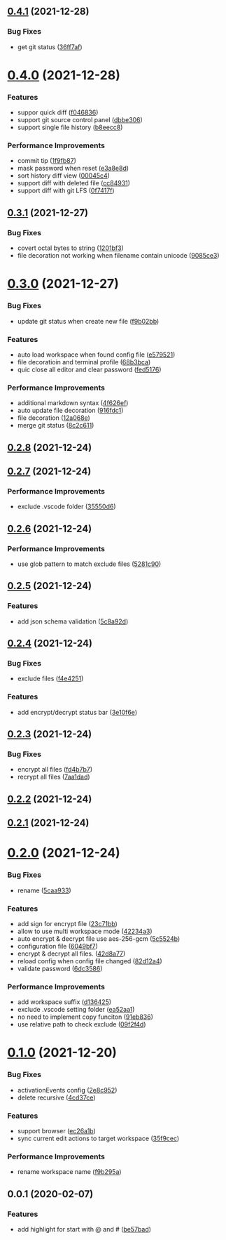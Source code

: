 ## [0.4.1](https://github.com/cwxyz007/vscode-writing/compare/v0.4.0...v0.4.1) (2021-12-28)


### Bug Fixes

* get git status ([36ff7af](https://github.com/cwxyz007/vscode-writing/commit/36ff7afafa36b4f0ceb75257354f9c9b1f3b7e86))



# [0.4.0](https://github.com/cwxyz007/vscode-writing/compare/v0.3.1...v0.4.0) (2021-12-28)


### Features

* suppor quick diff ([f046836](https://github.com/cwxyz007/vscode-writing/commit/f04683671626699be91bf11825c4698a4d03e670))
* support git source control panel ([dbbe306](https://github.com/cwxyz007/vscode-writing/commit/dbbe3069b0f822bf62d83ea45f54533b33e0e2e7))
* support single file history ([b8eecc8](https://github.com/cwxyz007/vscode-writing/commit/b8eecc8b22b91871041ed07be4fccb3592b03d3e))


### Performance Improvements

* commit tip ([1f9fb87](https://github.com/cwxyz007/vscode-writing/commit/1f9fb87bbf8072e4a9439967157b8a4a9728fc83))
* mask password when reset ([e3a8e8d](https://github.com/cwxyz007/vscode-writing/commit/e3a8e8d7756ac885bacb0449ad3b4c0c6dc57cde))
* sort history diff view ([00045c4](https://github.com/cwxyz007/vscode-writing/commit/00045c4424414e173312dc44e8ec807dc93594dc))
* support diff with deleted file ([cc84931](https://github.com/cwxyz007/vscode-writing/commit/cc849318b87835370391aa51fda6b891b19a5465))
* support diff with git LFS ([0f7417f](https://github.com/cwxyz007/vscode-writing/commit/0f7417fb8e37694c03cfaf9e43d0d3b2ee2e6ebf))



## [0.3.1](https://github.com/cwxyz007/vscode-writing/compare/v0.3.0...v0.3.1) (2021-12-27)


### Bug Fixes

* covert octal bytes to string ([1201bf3](https://github.com/cwxyz007/vscode-writing/commit/1201bf3de9fe8c098833a937bab8e8afe964c89e))
* file decoration not working when filename contain unicode ([9085ce3](https://github.com/cwxyz007/vscode-writing/commit/9085ce316ba10354b1c59a840e953ecbfd367aa1))



# [0.3.0](https://github.com/cwxyz007/vscode-writing/compare/v0.2.8...v0.3.0) (2021-12-27)


### Bug Fixes

* update git status when create new file ([f9b02bb](https://github.com/cwxyz007/vscode-writing/commit/f9b02bb8154e464f987746edfd79297a4e3e0935))


### Features

* auto load workspace when found config file ([e579521](https://github.com/cwxyz007/vscode-writing/commit/e579521c028e845ff787f61574a78e4e2352f200))
* file decoratioin and terminal profile ([68b3bca](https://github.com/cwxyz007/vscode-writing/commit/68b3bca0e322ae58246a419fb99ad89e03f94184))
* quic close all editor and clear password ([fed5176](https://github.com/cwxyz007/vscode-writing/commit/fed5176c4ec6e74361fd1fd8f8c5d1ef527b9bb3))


### Performance Improvements

* additional markdown syntax ([4f626ef](https://github.com/cwxyz007/vscode-writing/commit/4f626ef6d210ce1e4202888bef48548bb7be6719))
* auto update file decoration ([916fdc1](https://github.com/cwxyz007/vscode-writing/commit/916fdc1e23f00f2f6f7ad08f9cd1e4d570caf244))
* file decoration ([12a068e](https://github.com/cwxyz007/vscode-writing/commit/12a068e539db151e2cb476dcc1a487e216b5d315))
* merge git status ([8c2c611](https://github.com/cwxyz007/vscode-writing/commit/8c2c611619ef6d1171b062aeb2d146ccf42cbb57))



## [0.2.8](https://github.com/cwxyz007/vscode-writing/compare/v0.2.7...v0.2.8) (2021-12-24)



## [0.2.7](https://github.com/cwxyz007/vscode-writing/compare/v0.2.6...v0.2.7) (2021-12-24)


### Performance Improvements

* exclude .vscode folder ([35550d6](https://github.com/cwxyz007/vscode-writing/commit/35550d696ef1fc188e729732dc38e95559044dcb))



## [0.2.6](https://github.com/cwxyz007/vscode-writing/compare/v0.2.5...v0.2.6) (2021-12-24)


### Performance Improvements

* use glob pattern to match exclude files ([5281c90](https://github.com/cwxyz007/vscode-writing/commit/5281c9041a799a0111488f69358c99b910a7c172))



## [0.2.5](https://github.com/cwxyz007/vscode-writing/compare/v0.2.4...v0.2.5) (2021-12-24)


### Features

* add json schema validation ([5c8a92d](https://github.com/cwxyz007/vscode-writing/commit/5c8a92df1651d1f341a1ff2dc3363047eb632ae8))



## [0.2.4](https://github.com/cwxyz007/vscode-writing/compare/v0.2.3...v0.2.4) (2021-12-24)


### Bug Fixes

* exclude files ([f4e4251](https://github.com/cwxyz007/vscode-writing/commit/f4e42517e20b2fd27e4a5322b5347748625021b9))


### Features

* add encrypt/decrypt status bar ([3e10f6e](https://github.com/cwxyz007/vscode-writing/commit/3e10f6ede0042900c5e8919d9cc5dbe3acc29ae3))



## [0.2.3](https://github.com/cwxyz007/vscode-writing/compare/v0.2.2...v0.2.3) (2021-12-24)


### Bug Fixes

* encrypt all files ([fd4b7b7](https://github.com/cwxyz007/vscode-writing/commit/fd4b7b75fde3a286443644cb6b1319bf07aff4d4))
* recrypt all files ([7aa1dad](https://github.com/cwxyz007/vscode-writing/commit/7aa1dad3976bd3207266adb69fb482d22dda73ba))



## [0.2.2](https://github.com/cwxyz007/vscode-writing/compare/v0.2.1...v0.2.2) (2021-12-24)



## [0.2.1](https://github.com/cwxyz007/vscode-writing/compare/v0.2.0...v0.2.1) (2021-12-24)



# [0.2.0](https://github.com/cwxyz007/vscode-writing/compare/v0.1.0...v0.2.0) (2021-12-24)


### Bug Fixes

* rename ([5caa933](https://github.com/cwxyz007/vscode-writing/commit/5caa93302410da4919358fd76cf5f0fcb82a2df4))


### Features

* add sign for encrypt file ([23c71bb](https://github.com/cwxyz007/vscode-writing/commit/23c71bb63dffaa1e49cf3e69b0bc7fcf940c0d4a))
* allow to use multi workspace mode ([42234a3](https://github.com/cwxyz007/vscode-writing/commit/42234a330b840439bbb9cc4788f3bee286a94add))
* auto encrypt & decrypt file use aes-256-gcm ([5c5524b](https://github.com/cwxyz007/vscode-writing/commit/5c5524b04d3a0d172c981cbb594db079bb5238e5))
* configuration file ([6049bf7](https://github.com/cwxyz007/vscode-writing/commit/6049bf7870fb4915713e060b9a21b5f5dec14de6))
* encrypt & decrypt all files. ([42d8a77](https://github.com/cwxyz007/vscode-writing/commit/42d8a776bde1b3b25f3fd04095743dcc1cb1529e))
* reload config when config file changed ([82d12a4](https://github.com/cwxyz007/vscode-writing/commit/82d12a4c7d520c48eacdecb85892df58005deab6))
* validate password ([6dc3586](https://github.com/cwxyz007/vscode-writing/commit/6dc3586c2234601c047720f4df4b9939973c2edc))


### Performance Improvements

* add workspace suffix ([d136425](https://github.com/cwxyz007/vscode-writing/commit/d136425066b6e8bcc84c7b9c91bbc8aed4785d0e))
* exclude .vscode setting folder ([ea52aa1](https://github.com/cwxyz007/vscode-writing/commit/ea52aa1fb9e906bcf5ec304ee17b96a36cdafe36))
* no need to implement copy funciton ([91eb836](https://github.com/cwxyz007/vscode-writing/commit/91eb8361cd4bb67dc0e4162ad1215a2016d23f1a))
* use relative path to check exclude ([09f2f4d](https://github.com/cwxyz007/vscode-writing/commit/09f2f4d86d22f0276c36e94e1d653f6e2a9bce26))



# [0.1.0](https://github.com/cwxyz007/vscode-writing/compare/v0.0.1...v0.1.0) (2021-12-20)


### Bug Fixes

* activationEvents config ([2e8c952](https://github.com/cwxyz007/vscode-writing/commit/2e8c952f17b65bb0c8dfbe19ebc447dffeba32d9))
* delete recursive ([4cd37ce](https://github.com/cwxyz007/vscode-writing/commit/4cd37cee481c94af917918e59da6d7ae3678ebc1))


### Features

* support browser ([ec26a1b](https://github.com/cwxyz007/vscode-writing/commit/ec26a1baff079729018ef3396c96a811b31e8525))
* sync current edit actions to target workspace ([35f9cec](https://github.com/cwxyz007/vscode-writing/commit/35f9cecac281c7b183ed81a728b9e75b1950e73a))


### Performance Improvements

* rename workspace name ([f9b295a](https://github.com/cwxyz007/vscode-writing/commit/f9b295aa0e1a07acc4a46ead1b7057ea11da3a84))



## 0.0.1 (2020-02-07)


### Features

* add highlight for start with @ and # ([be57bad](https://github.com/cwxyz007/vscode-writing/commit/be57bad63433b40fdf7412d7e85d09977ef15a3a))
